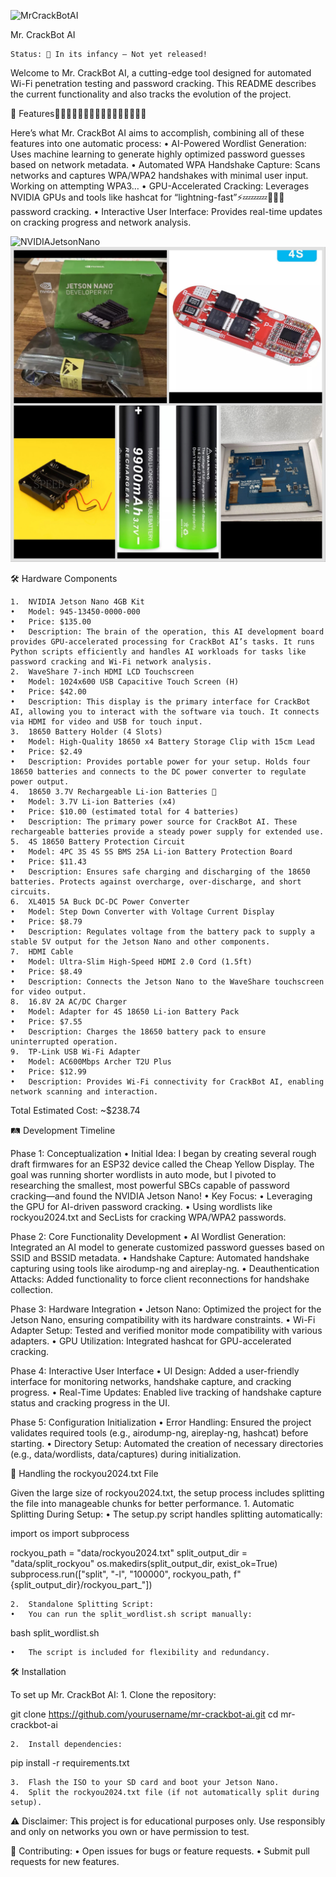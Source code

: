 ![MrCrackBotAI](docs/screenshots/mrcatbar2.webp)

Mr. CrackBot AI

	Status: 🚧 In its infancy – Not yet released!

Welcome to Mr. CrackBot AI, a cutting-edge tool designed for automated Wi-Fi penetration testing and password cracking. This README describes the current functionality and also tracks the evolution of the project.

🚀 Features🥷🏻🤖🔥🔥🔥📡👾👾👾👾👾👾👾👾👾

Here’s what Mr. CrackBot AI aims to accomplish, combining all of these features into one automatic process:
	•	AI-Powered Wordlist Generation: Uses machine learning to generate highly optimized password guesses based on network metadata.
	•	Automated WPA Handshake Capture: Scans networks and captures WPA/WPA2 handshakes with minimal user input. Working on attempting WPA3…
	•	GPU-Accelerated Cracking: Leverages NVIDIA GPUs and tools like hashcat for “lightning-fast”⚡️💤💤💤💾📡👾 password cracking.
	•	Interactive User Interface: Provides real-time updates on cracking progress and network analysis.

![NVIDIAJetsonNano](docs/screenshots/IMG_2246.jpeg)
![HardwareComponents](docs/screenshots/Harware2.JPEG)


🛠️ Hardware Components

	1.	NVIDIA Jetson Nano 4GB Kit
	•	Model: 945-13450-0000-000
	•	Price: $135.00
	•	Description: The brain of the operation, this AI development board provides GPU-accelerated processing for CrackBot AI’s tasks. It runs Python scripts efficiently and handles AI workloads for tasks like password cracking and Wi-Fi network analysis.
	2.	WaveShare 7-inch HDMI LCD Touchscreen
	•	Model: 1024x600 USB Capacitive Touch Screen (H)
	•	Price: $42.00
	•	Description: This display is the primary interface for CrackBot AI, allowing you to interact with the software via touch. It connects via HDMI for video and USB for touch input.
	3.	18650 Battery Holder (4 Slots)
	•	Model: High-Quality 18650 x4 Battery Storage Clip with 15cm Lead
	•	Price: $2.49
	•	Description: Provides portable power for your setup. Holds four 18650 batteries and connects to the DC power converter to regulate power output.
	4.	18650 3.7V Rechargeable Li-ion Batteries 🔋
	•	Model: 3.7V Li-ion Batteries (x4)
	•	Price: $10.00 (estimated total for 4 batteries)
	•	Description: The primary power source for CrackBot AI. These rechargeable batteries provide a steady power supply for extended use.
	5.	4S 18650 Battery Protection Circuit
	•	Model: 4PC 3S 4S 5S BMS 25A Li-ion Battery Protection Board
	•	Price: $11.43
	•	Description: Ensures safe charging and discharging of the 18650 batteries. Protects against overcharge, over-discharge, and short circuits.
	6.	XL4015 5A Buck DC-DC Power Converter
	•	Model: Step Down Converter with Voltage Current Display
	•	Price: $8.79
	•	Description: Regulates voltage from the battery pack to supply a stable 5V output for the Jetson Nano and other components.
	7.	HDMI Cable
	•	Model: Ultra-Slim High-Speed HDMI 2.0 Cord (1.5ft)
	•	Price: $8.49
	•	Description: Connects the Jetson Nano to the WaveShare touchscreen for video output.
	8.	16.8V 2A AC/DC Charger
	•	Model: Adapter for 4S 18650 Li-ion Battery Pack
	•	Price: $7.55
	•	Description: Charges the 18650 battery pack to ensure uninterrupted operation.
	9.	TP-Link USB Wi-Fi Adapter
	•	Model: AC600Mbps Archer T2U Plus
	•	Price: $12.99
	•	Description: Provides Wi-Fi connectivity for CrackBot AI, enabling network scanning and interaction.

Total Estimated Cost: ~$238.74

🛤️ Development Timeline

Phase 1: Conceptualization
	•	Initial Idea: I began by creating several rough draft firmwares for an ESP32 device called the Cheap Yellow Display. The goal was running shorter wordlists in auto mode, but I pivoted to researching the smallest, most powerful SBCs capable of password cracking—and found the NVIDIA Jetson Nano!
	•	Key Focus:
	•	Leveraging the GPU for AI-driven password cracking.
	•	Using wordlists like rockyou2024.txt and SecLists for cracking WPA/WPA2 passwords.

Phase 2: Core Functionality Development
	•	AI Wordlist Generation: Integrated an AI model to generate customized password guesses based on SSID and BSSID metadata.
	•	Handshake Capture: Automated handshake capturing using tools like airodump-ng and aireplay-ng.
	•	Deauthentication Attacks: Added functionality to force client reconnections for handshake collection.

Phase 3: Hardware Integration
	•	Jetson Nano: Optimized the project for the Jetson Nano, ensuring compatibility with its hardware constraints.
	•	Wi-Fi Adapter Setup: Tested and verified monitor mode compatibility with various adapters.
	•	GPU Utilization: Integrated hashcat for GPU-accelerated cracking.

Phase 4: Interactive User Interface
	•	UI Design: Added a user-friendly interface for monitoring networks, handshake capture, and cracking progress.
	•	Real-Time Updates: Enabled live tracking of handshake capture status and cracking progress in the UI.

Phase 5: Configuration Initialization
	•	Error Handling: Ensured the project validates required tools (e.g., airodump-ng, aireplay-ng, hashcat) before starting.
	•	Directory Setup: Automated the creation of necessary directories (e.g., data/wordlists, data/captures) during initialization.

📜 Handling the rockyou2024.txt File

Given the large size of rockyou2024.txt, the setup process includes splitting the file into manageable chunks for better performance.
	1.	Automatic Splitting During Setup:
	•	The setup.py script handles splitting automatically:

import os
import subprocess

rockyou_path = "data/rockyou2024.txt"
split_output_dir = "data/split_rockyou"
os.makedirs(split_output_dir, exist_ok=True)
subprocess.run(["split", "-l", "100000", rockyou_path, f"{split_output_dir}/rockyou_part_"])


	2.	Standalone Splitting Script:
	•	You can run the split_wordlist.sh script manually:

bash split_wordlist.sh


	•	The script is included for flexibility and redundancy.

🛠️ Installation

To set up Mr. CrackBot AI:
	1.	Clone the repository:

git clone https://github.com/yourusername/mr-crackbot-ai.git
cd mr-crackbot-ai


	2.	Install dependencies:

pip install -r requirements.txt


	3.	Flash the ISO to your SD card and boot your Jetson Nano.
	4.	Split the rockyou2024.txt file (if not automatically split during setup).

⚠️ Disclaimer: This project is for educational purposes only. Use responsibly and only on networks you own or have permission to test.

🤝 Contributing:
	•	Open issues for bugs or feature requests.
	•	Submit pull requests for new features.